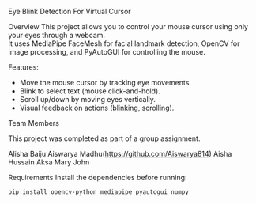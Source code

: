  Eye Blink Detection For Virtual Cursor

 Overview
This project allows you to control your mouse cursor using only your eyes through a webcam.  
It uses MediaPipe FaceMesh for facial landmark detection, OpenCV for image processing, and PyAutoGUI for controlling the mouse.

Features:
- Move the mouse cursor by tracking eye movements.
- Blink to select text (mouse click-and-hold).
- Scroll up/down by moving eyes vertically.
- Visual feedback on actions (blinking, scrolling).

Team Members

This project was completed as part of a group assignment.

Alisha Baiju
Aiswarya Madhu(https://github.com/Aiswarya814)
Aisha Hussain
Aksa Mary John


 Requirements
Install the dependencies before running:

```bash
pip install opencv-python mediapipe pyautogui numpy
